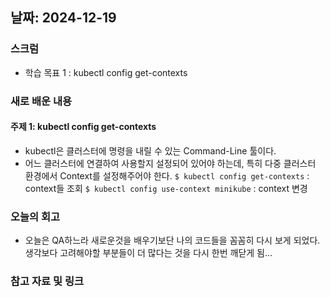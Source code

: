 ## 날짜: 2024-12-19

### 스크럼
- 학습 목표 1 : kubectl config get-contexts

### 새로 배운 내용
#### 주제 1: kubectl config get-contexts
- kubectl은 클러스터에 명령을 내릴 수 있는 Command-Line 툴이다.
- 어느 클러스터에 연결하여 사용할지 설정되어 있어야 하는데, 특히 다중 클러스터 환경에서 Context를 설정해주어야 한다.
`$ kubectl config get-contexts` : context들 조회
`$ kubectl config use-context minikube` : context 변경



### 오늘의 회고
- 오늘은 QA하느라 새로운것을 배우기보단 나의 코드들을 꼼꼼히 다시 보게 되었다. 생각보다 고려해야할 부분들이 더 많다는 것을 다시 한번 깨닫게 됨...

### 참고 자료 및 링크
